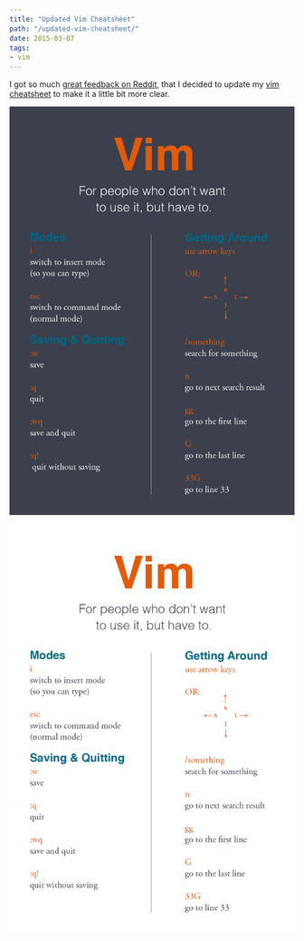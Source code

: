 ```yaml
---
title: "Updated Vim Cheatsheet"
path: "/updated-vim-cheatsheet/"
date: 2015-03-07
tags:
- vim
---
```


I got so much [great feedback on Reddit](http://www.reddit.com/r/vim/comments/2traaq/vim_cheatsheet_for_people_who_dont_like_vim_but/), that I decided to update my [vim cheatsheet](../vim-cheatsheet/) to make it a little bit more clear.

![Vim Cheatsheet](./vim-cheatsheet.jpg)

![White Vim Cheatsheet](./vim-cheatsheet-white.jpg)

